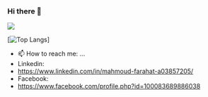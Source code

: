 ### Hi there 👋
 ![](https://komarev.com/ghpvc/?username=mahmoudfarahat)
<!--
**mahmoudfarahat/mahmoudfarahat** is a ✨ _special_ ✨ repository because its `README.md` (this file) appears on your GitHub profile.

Here are some ideas to get you started:

- 🔭 I’m currently working on ...
- 🌱 I’m currently learning ...
- 👯 I’m looking to collaborate on ...
- 🤔 I’m looking for help with ...
- 💬 Ask me about ...

- 😄 Pronouns: ...
- ⚡ Fun fact: ...
-->
[![Top Langs](https://github-readme-stats.vercel.app/api/top-langs/?username=mahmoudfarahat)]
- 📫 How to reach me: ...
- Linkedin:
- https://www.linkedin.com/in/mahmoud-farahat-a03857205/
- Facebook:
- https://www.facebook.com/profile.php?id=100083689886038
